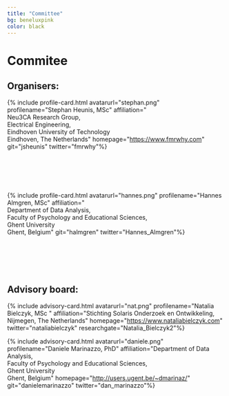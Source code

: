 ```yaml
---
title: "Committee"
bg: beneluxpink
color: black
---
```


# Commitee


## Organisers:

<div id="profile-container">

{% include profile-card.html avatarurl="stephan.png" profilename="Stephan Heunis, MSc" affiliation="<br>Neu3CA Research Group, <br>Electrical Engineering, <br> Eindhoven University of Technology<br>Eindhoven, The Netherlands" homepage="https://www.fmrwhy.com" git="jsheunis" twitter="fmrwhy"%}


<br>
<br>
<br>
<br>
</div>

<div id="profile-container">

{% include profile-card.html avatarurl="hannes.png" profilename="Hannes Almgren, MSc" affiliation="<br>Department of Data Analysis, <br>Faculty of Psychology and Educational Sciences, <br> Ghent University <br>Ghent, Belgium" git="halmgren" twitter="Hannes_Almgren"%}


<br>
<br>
<br>
<br>
</div>

## Advisory board:

<div id="profile-container">

{% include advisory-card.html avatarurl="nat.png" profilename="Natalia Bielczyk, MSc " affiliation="Stichting Solaris Onderzoek en Ontwikkeling,<br>Nijmegen, The Netherlands" homepage="https://www.nataliabielczyk.com" twitter="nataliabielczyk" researchgate="Natalia_Bielczyk2"%}

{% include advisory-card.html avatarurl="daniele.png" profilename="Daniele Marinazzo, PhD" affiliation="Department of Data Analysis,<br>Faculty of Psychology and Educational Sciences,<br>Ghent University <br>Ghent, Belgium" homepage="http://users.ugent.be/~dmarinaz/" git="danielemarinazzo" twitter="dan_marinazzo"%}

</div>
